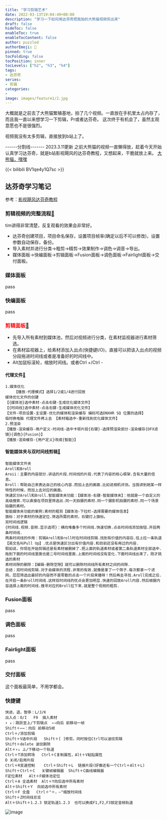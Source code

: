 ```yaml
---
title: "学习剪辑艺术"
date: 2022-03-13T19:04:49+08:00
description: "学习一下如何用达芬奇把我拍的大熊猫视频剪出来"
draft: false
hideToc: false
enableToc: true
enableTocContent: false
author: puzzled
authorEmoji: 👀
pinned: true
tocFolding: false
tocPosition: inner
tocLevels: ["h2", "h3", "h4"]
tags:
- 达芬奇
series:
- 剪辑
categories:
-
image: images/feature1/2.jpg
---
```


大概就是之前去了大熊猫繁殖基地，拍了几个视频。一直放在手机里太占内存了，而且我一直以来想学习一下剪辑，Pr或者达芬奇。
这次终于有机会了，虽然主观意愿也不是很强烈。

视频我没有太多剪辑，直接放到b站上了。

------分割线-------
2023.3.11更新
之前大熊猫的视频一直懒得放，趁着今天开始认真学习达芬奇，就是b站影视飓风的达芬奇教程，又想起来，干脆就放上来。
[大熊猫，嘿嘿](https://www.bilibili.com/video/BV1qe4y1Q7sc)

{{< bilibili BV1qe4y1Q7sc >}}

## 达芬奇学习笔记
参考：[影视飓风达芬奇教程](https://www.bilibili.com/video/BV1b7411A75j)
### 剪辑视频的完整流程[👀](https://www.bilibili.com/video/BV1B7411A7M1)
tim讲得非常清楚，反复观看的效果会非常好。
- 达芬奇创建项目，项目命名保存，设置项目帧率(确定以后不可以修改)，设置参数自动保存，备份。
- 导入素材并进行分类->粗剪->精剪->效果制作->调色->调音->导出。
- 媒体面板->快编面板->剪辑面板->Fusion面板->调色面板->Fairlight面板->交付面板。

### 媒体面板
pass

### 快编面板
pass

### <font color=red>**剪辑面板**</font>[👀](https://www.bilibili.com/video/BV1b7411A75j)
- 先导入所有素材到媒体池，然后对视频进行分类，在素材监视器进行素材筛选。
- 在素材监视器上，给素材添加入出点(快捷键I/O)，直接可以把该入出点的视频分段拖进时间线或者是准备好的时间线中。
- Alt加鼠标滚轮，缩放时间线。或者Ctrl +/Ctrl -

#### 代理文件[👀](https://www.bilibili.com/video/BV1W7411N7Nu/)
```
1.媒体优化
    【播放-代理模式】选择1/2或1/4进行回放
媒体优化文件的创建
【{媒体池}选中素材-点击右键-生成优化媒体文件】
【{时间线}选中素材-点击右键-生成媒体优化文件】
【文件-项目设置-主设置-优化的媒体和渲染缓存 编码可选DNXHR SQ 位置的选择】
临时换电脑 代理文件拷上去 【素材箱选中-重新找到优化媒体文件】
2.预渲染
【播放-渲染缓存-用户定义-时间线-选中卡顿片段{右键}-选择预渲染部分-渲染缓存{OFX滤镜}{调色}{Fusion}】
【播放-渲染缓存-{用户定义}改成{智能}】
```

#### 智能媒体夹与双时间线剪辑[👀](https://www.bilibili.com/video/BV1dE411x79b)
```
智能媒体文件夹
Aroll和Broll
Aroii：主要的内容部分.讲话的片段.时间线的片段.代表了内容的核心框架.含有大量的信息。
Broll：帮助自己来表达自己的核心内容.而加上去的画面.比如说相机评测。当我讲到她某一样特性的时候，而加上去对应的画面。
快速区分Aroll和Broll.智能媒体夹功能：【媒体池-右键-智能媒体夹】：他就是一个自定义的高级搜索.可以直接在项目里筛选出.同一天拍摄的素材.同一个摄影机拍摄的素材.同一个场景拍摄的素材。
智能媒体夹功能的案例:素材的粗剪【媒体池-下拉栏-选择需要的媒体信息】
旗标：对于素材的快速定位.筛选所需的素材，右键打上旗标。
双时间线逻辑
{时间线.视频.音频.显示选项}：横向堆叠多个时间线.快速切换.点击时间线添加按钮.开启两条时间线.
两条时间线的作用：剪辑Aroll和Broll时在时间线剪辑.找到有价值的内容后.往上拉一条轨道【英文名叫Pull Up】.优点是快速区分出有价值内容.和目前还没有用过的内容.
假如说，你现在开始剪辑还是有素材被删掉了.把上面的轨道素材或者第二条轨道素材全部选中.拖到下面的时间线里面也是二号时间线里面.上面的时间线没有变化.下面时间线出来了，刚才挑选的素材
素材间隙的删除：【编辑-删除空隙】就可以删除时间线所有素材之间的间隙.
总结：双时间线剪辑.对于自媒体的流程.非常的有效.就像是拿了一个筛子.每次都拿一个滤网，层层筛选出最好的内容而不是零散的点击一个片段来播呀！然后再去寻找.Aroll完成之后.在开启一条Broll时间线.这样双时间线的优点会更加明显.快速的回放Aroll内容.然后根据内容选择上面的时间线.搜寻对应的Broll拉下来.就是整个视频的粗剪.
```
### Fusion面板
pass

### 调色面板
pass

### Fairlight面板
pass

### 交付面板
这个面板最简单，不用学都会。

### 快捷键
```
快进，退，暂停：L/J/K
出入点：O/I   F9  插入素材
↑ ↓：跳跃至上/下剪辑点  ←→向后 前移动一帧
Shift＋←→：向后 前移动5帧
Ctrl＋/添加剪辑
Shift＋V选中片段   Shift＋[ ]修剪，同时按住Ctrl可以波纹剪辑
Shift＋delete 波纹删除
Alt＋↑↓ 上/下移动一个轨道
Ctrl＋T添加转场   Ctrl＋C复制属性，Alt＋V粘贴属性
D 关闭/启用片段
Ctrl＋R变速控制    Ctrl＋Shift＋L  链接片段(好像还有一个Ctrl＋Alt＋L)
Shift＋Ctrl＋C   关键帧编辑器  Shift＋C曲线编辑器
F定位素材   Alt＋F媒体池定位
Ctrl＋A 全选素材  Alt＋Y向后选中所有素材   
Alt＋Shift＋Y  向前选中所有素材
Ctrl＋F 全盘   Ctrl＋"＋，—"缩放时间线
Shift＋Z时间线总览
Alt＋Shift＋1.2.3 锁定轨道1.2.3  也可以换成F1,F2,F3锁定音频轨道
```
![image](https://user-images.githubusercontent.com/74460276/224535792-65a365c2-ce56-46eb-aa5b-6b9b38b309ca.png)
